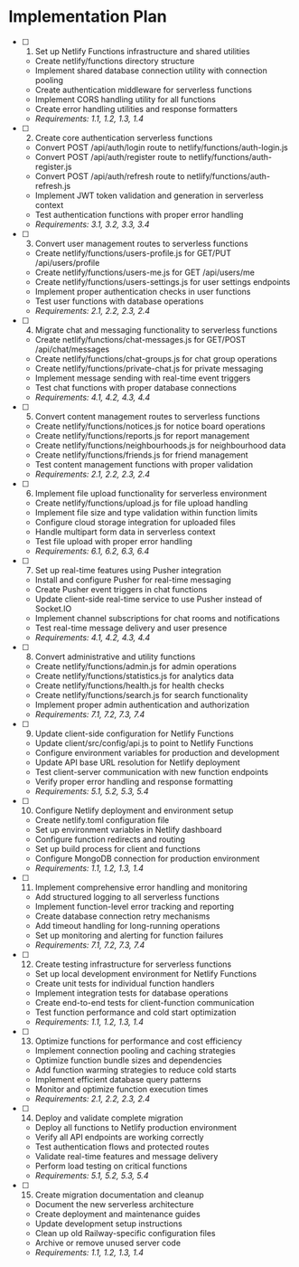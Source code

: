 # Implementation Plan

- [ ] 1. Set up Netlify Functions infrastructure and shared utilities
  - Create netlify/functions directory structure
  - Implement shared database connection utility with connection pooling
  - Create authentication middleware for serverless functions
  - Implement CORS handling utility for all functions
  - Create error handling utilities and response formatters
  - _Requirements: 1.1, 1.2, 1.3, 1.4_

- [ ] 2. Create core authentication serverless functions
  - Convert POST /api/auth/login route to netlify/functions/auth-login.js
  - Convert POST /api/auth/register route to netlify/functions/auth-register.js
  - Convert POST /api/auth/refresh route to netlify/functions/auth-refresh.js
  - Implement JWT token validation and generation in serverless context
  - Test authentication functions with proper error handling
  - _Requirements: 3.1, 3.2, 3.3, 3.4_

- [ ] 3. Convert user management routes to serverless functions
  - Create netlify/functions/users-profile.js for GET/PUT /api/users/profile
  - Create netlify/functions/users-me.js for GET /api/users/me
  - Create netlify/functions/users-settings.js for user settings endpoints
  - Implement proper authentication checks in user functions
  - Test user functions with database operations
  - _Requirements: 2.1, 2.2, 2.3, 2.4_

- [ ] 4. Migrate chat and messaging functionality to serverless functions
  - Create netlify/functions/chat-messages.js for GET/POST /api/chat/messages
  - Create netlify/functions/chat-groups.js for chat group operations
  - Create netlify/functions/private-chat.js for private messaging
  - Implement message sending with real-time event triggers
  - Test chat functions with proper database connections
  - _Requirements: 4.1, 4.2, 4.3, 4.4_

- [ ] 5. Convert content management routes to serverless functions
  - Create netlify/functions/notices.js for notice board operations
  - Create netlify/functions/reports.js for report management
  - Create netlify/functions/neighbourhoods.js for neighbourhood data
  - Create netlify/functions/friends.js for friend management
  - Test content management functions with proper validation
  - _Requirements: 2.1, 2.2, 2.3, 2.4_

- [ ] 6. Implement file upload functionality for serverless environment
  - Create netlify/functions/upload.js for file upload handling
  - Implement file size and type validation within function limits
  - Configure cloud storage integration for uploaded files
  - Handle multipart form data in serverless context
  - Test file upload with proper error handling
  - _Requirements: 6.1, 6.2, 6.3, 6.4_

- [ ] 7. Set up real-time features using Pusher integration
  - Install and configure Pusher for real-time messaging
  - Create Pusher event triggers in chat functions
  - Update client-side real-time service to use Pusher instead of Socket.IO
  - Implement channel subscriptions for chat rooms and notifications
  - Test real-time message delivery and user presence
  - _Requirements: 4.1, 4.2, 4.3, 4.4_

- [ ] 8. Convert administrative and utility functions
  - Create netlify/functions/admin.js for admin operations
  - Create netlify/functions/statistics.js for analytics data
  - Create netlify/functions/health.js for health checks
  - Create netlify/functions/search.js for search functionality
  - Implement proper admin authentication and authorization
  - _Requirements: 7.1, 7.2, 7.3, 7.4_

- [ ] 9. Update client-side configuration for Netlify Functions
  - Update client/src/config/api.js to point to Netlify Functions
  - Configure environment variables for production and development
  - Update API base URL resolution for Netlify deployment
  - Test client-server communication with new function endpoints
  - Verify proper error handling and response formatting
  - _Requirements: 5.1, 5.2, 5.3, 5.4_

- [ ] 10. Configure Netlify deployment and environment setup
  - Create netlify.toml configuration file
  - Set up environment variables in Netlify dashboard
  - Configure function redirects and routing
  - Set up build process for client and functions
  - Configure MongoDB connection for production environment
  - _Requirements: 1.1, 1.2, 1.3, 1.4_

- [ ] 11. Implement comprehensive error handling and monitoring
  - Add structured logging to all serverless functions
  - Implement function-level error tracking and reporting
  - Create database connection retry mechanisms
  - Add timeout handling for long-running operations
  - Set up monitoring and alerting for function failures
  - _Requirements: 7.1, 7.2, 7.3, 7.4_

- [ ] 12. Create testing infrastructure for serverless functions
  - Set up local development environment for Netlify Functions
  - Create unit tests for individual function handlers
  - Implement integration tests for database operations
  - Create end-to-end tests for client-function communication
  - Test function performance and cold start optimization
  - _Requirements: 1.1, 1.2, 1.3, 1.4_

- [ ] 13. Optimize functions for performance and cost efficiency
  - Implement connection pooling and caching strategies
  - Optimize function bundle sizes and dependencies
  - Add function warming strategies to reduce cold starts
  - Implement efficient database query patterns
  - Monitor and optimize function execution times
  - _Requirements: 2.1, 2.2, 2.3, 2.4_

- [ ] 14. Deploy and validate complete migration
  - Deploy all functions to Netlify production environment
  - Verify all API endpoints are working correctly
  - Test authentication flows and protected routes
  - Validate real-time features and message delivery
  - Perform load testing on critical functions
  - _Requirements: 5.1, 5.2, 5.3, 5.4_

- [ ] 15. Create migration documentation and cleanup
  - Document the new serverless architecture
  - Create deployment and maintenance guides
  - Update development setup instructions
  - Clean up old Railway-specific configuration files
  - Archive or remove unused server code
  - _Requirements: 1.1, 1.2, 1.3, 1.4_